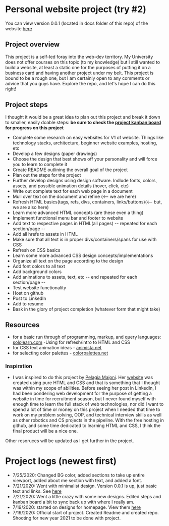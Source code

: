 # Personal website project (try #2) 

You can view version 0.0.1 (located in docs folder of this repo) of the website [here](https://roderick-bishop11.github.io/codingProjects/)

## Project overview

This project is a self-led foray into the web-dev territory. My University does not offer courses on this topic (to my knowledge) but I still wanted to build a website, at least a static one
for the purposes of putting it on a business card and having another project under my belt. This project is bound to be a rough one, but I am certainly open to any comments or advice that
you guys have. Explore the repo, and let's hope I can do this right!

## Project steps
I thought it would be a great idea to plan out this project and break it down to smaller, easily doable steps: **be sure to check the [project kanban board](https://github.com/users/roderick-bishop11/projects/1) for progress on this project**

* Complete some research on easy websites for V1 of website. Things like technology stacks, architecture, beginner website examples, hosting, etc 
* Develop a few designs (paper drawings)
* Choose the design that best shows off your personality and will force you to learn to complete it 
* Create README outlining the overall goal of the project 
* Plan out the steps for the project 
* Further develop designs using design software. Indlude fonts, colors, assets, and possible animation details (hover, click, etc)
* Write out complete text for each web page in a document
* Mull over text on the document and refine (<-- we are here)
* Refresh HTML basics(tags, refs, divs, containers, links/buttons)(<-- but, we are also here)
* Learn more advanced HTML concepts (are these even a thing)
* Implement functional menu bar and footer to website
* Add text to respective pages in HTML(all pages)
-- repeated for each section/page --
* Add all hrefs to assets in HTML
* Make sure that all text is in proper divs/containers/spans for use with CSS
* Refresh on CSS basics
* Learn some more advanced CSS design concepts/implementations
* Organize all text on the page according to the design
* Add font colors to all text
* Add background colors
* Add animations to assets, text, etc
-- end repeated for each section/page --
* Test website functionality
* Host on github
* Post to LinkedIn
* Add to resume
* Bask in the glory of project completion (whatever form that might take)


## Resources


* for a basic run through of programming, markup, and query languages: [sololearn.com](https://www.sololearn.com/)
	-Using for refresh/intro to HTML and CSS
* for CSS text animation ideas - [animista.net](https://animista.net/)
* for selecting color palettes - [colorpalettes.net](https://colorpalettes.net/)
### Inspiration
* I was inspired to do this project by [Pelagia Majoni](https://www.linkedin.com/in/pmajoni/). Her [website](https://pmajon.github.io/i/) was created using pure HTML and CSS and that is something that I thought was within my scope of abilities. Before seeing her post in LinkedIn, I had been pondering web development for the purpose of getting a website in time for recruitment season, but I never found myself with enough time to learn the full stack of web technologies, nor did I want to spend a lot of time or money on this project when I needed that time to work on my problem solving, OOP, and technical interview skills as well as other robotics and CS projects in the pipeline. With the free hosting in github, and some time dedicated to learning HTML and CSS, I think the final product will be a nice one.

Other resoruces will be updated as I get further in the project. 


# Project logs (newest first)

* 7/25/2020: Changed BG color, added sections to take up entire viewport, added about me section with text, and added a font. 
* 7/21/2020: Went with minimalist design. Version 0.0.1 is up, just basic text and links. See [here](https://roderick-bishop11.github.io/codingProjects/) 
* 7/21/2020: Went a little crazy with some new designs. Edited steps and kanban board a bit to sync back up with where I really am. 
* 7/19/2020: started on designs for homepage. View them [here](https://github.com/roderick-bishop11/codingProjects/tree/master/Personal%20Website/Concepts)
* 7/19/2020: Official start of project. Created Readme and created repo. Shooting for new year 2021 to be done with project. 
